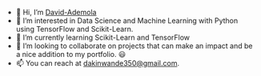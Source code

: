 - 👋 Hi, I’m [David-Ademola](https://github.com/David-Ademola)
- 👀 I’m interested in Data Science and Machine Learning with Python using TensorFlow and Scikit-Learn.
- 🌱 I’m currently learning Scikit-Learn and TensorFlow
- 💞️ I’m looking to collaborate on projects that can make an impact and be a nice addition to my portfolio. 😃
- 📫 You can reach at dakinwande350@gmail.com.

<!---
David-Ademola/David-Ademola is a ✨ special ✨ repository because its `README.md` (this file) appears on your GitHub profile.
You can click the Preview link to take a look at your changes.
--->
